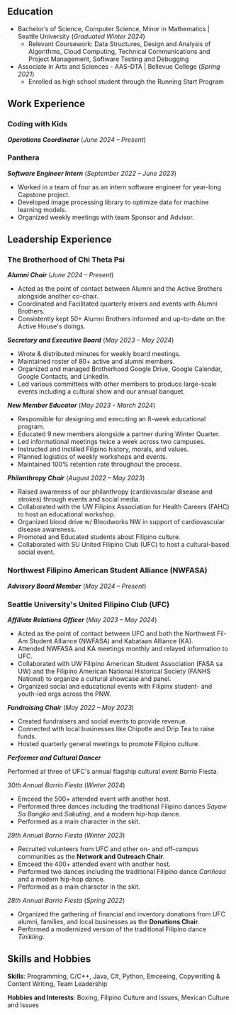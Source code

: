 
<!-- ADD LINKS? linkedin, email, -->

## Education
- Bachelor’s of Science, Computer Science, Minor in Mathematics | Seattle University (_Graduated Winter 2024_)
    - Relevant Coursework: Data Structures, Design and Analysis of Algorithms, Cloud Computing, Technical Communications and Project Management, Software Testing and Debugging
- Associate in Arts and Sciences - AAS-DTA | Bellevue College (_Spring 2021_)
    - Enrolled as high school student through the Running Start Program

## Work Experience
### Coding with Kids 
***Operations Coordinator*** (_June 2024 – Present_)

### Panthera
***Software Engineer Intern*** (_September 2022 – June 2023_)
- Worked in a team of four as an intern software engineer for year-long Capstone project.
- Developed image processing library to optimize data for machine learning models.
- Organized weekly meetings with team Sponsor and Advisor.

## Leadership Experience
### The Brotherhood of Chi Theta Psi

***Alumni Chair*** (_June 2024 – Present_)
- Acted as the point of contact between Alumni and the Active Brothers alongside another co-chair.
- Coordinated and Facilitated quarterly mixers and events with Alumni Brothers.
- Consistently kept 50+ Alumni Brothers informed and up-to-date on the Active House's doings.

***Secretary and Executive Board*** (_May 2023 – May 2024_)
- Wrote & distributed minutes for weekly board meetings.
- Maintained roster of 80+ active and alumni members.
- Organized and managed Brotherhood Google Drive, Google Calendar, Google Contacts, and LinkedIn.
- Led various committees with other members to produce large-scale events including a cultural show and our annual banquet.

***New Member Educator*** (_May 2023 - March 2024_)
- Responsible for designing and executing an 8-week educational program.
- Educated 9 new members alongside a partner during Winter Quarter.
- Led informational meetings twice a week across two campuses.
- Instructed and instilled Filipino history, morals, and values.
- Planned logistics of weekly workshops and events.
- Maintained 100% retention rate throughout the process.

***Philanthropy Chair*** (_August 2022 – May 2023_)
- Raised awareness of our philanthropy (cardiovascular disease and strokes) through events and social media.
- Collaborated with the UW Filipinx Association for Health Careers (FAHC) to host an educational workshop. 
- Organized blood drive w/ Bloodworks NW in support of cardiovascular disease awareness.
- Promoted and Educated students about Filipino culture.
- Collaborated with SU United Filipino Club (UFC) to host a cultural-based social event.

### Northwest Filipino American Student Alliance (NWFASA)

***Advisory Board Member*** (_May 2024 – Present_)

### Seattle University's United Filipino Club (UFC)

***Affiliate Relations Officer*** (_May 2023 – May 2024_)
- Acted as the point of contact between UFC and both the Northwest Fil-Am Student Alliance (NWFASA) and Kabataan Alliance (KA).
- Attended NWFASA and KA meetings monthly and relayed information to UFC.
- Collaborated with UW Filipino American Student Association (FASA sa UW) and the Filipino American National Historical Society (FANHS National) to organize a cultural showcase and panel.
- Organized social and educational events with Filipinx student- and youth-led orgs across the PNW.

***Fundraising Chair*** (_May 2022 – May 2023_)
- Created fundraisers and social events to provide revenue. 
- Connected with local businesses like Chipotle and Drip Tea to raise funds.
- Hosted quarterly general meetings to promote Filipino culture.

***Performer and Cultural Dancer*** 

Performed at three of UFC's annual flagship cultural event Barrio Fiesta.

_30th Annual Barrio Fiesta_ (_Winter 2024_)
* Emceed the 500+ attended event with another host.
* Performed three dances including the traditional Filipino dances _Sayaw Sa Bangko_ and _Sakuting_, and a modern hip-hop dance.
* Performed as a main character in the skit.

_29th Annual Barrio Fiesta_ (_Winter 2023_)
* Recruited volunteers from UFC and other on- and off-campus communities as the **Network and Outreach Chair**.
* Emceed the 400+ attended event with another host.
* Performed two dances including the traditional Filipino dance _Cariñosa_ and a modern hip-hop dance.
* Performed as a main character in the skit.

_28th Annual Barrio Fiesta_ (_Spring 2022_)
* Organized the gathering of financial and inventory donations from UFC alumni, families, and local businesses as the **Donations Chair**.
* Performed a modernized version of the traditional Filipino dance _Tinikling_.

<!-- add marianas ?-->

## Skills and Hobbies

**Skills**: Programming, C/C++, Java, C#, Python, Emceeing, Copywriting & Content Writing, Team Leadership

**Hobbies and Interests**: Boxing, Filipino Culture and Issues, Mexican Culture and Issues
